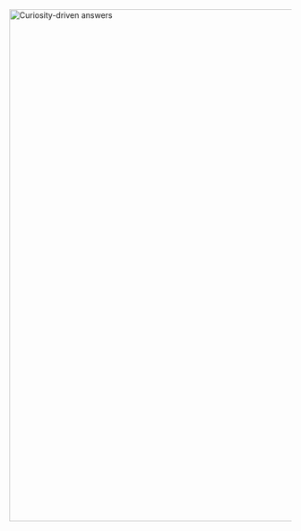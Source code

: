 ---
---

<img src="/images/index.png" alt="Curiosity-driven answers" style="width:95vw; display:block; margin-left:auto; margin-right:auto;">


